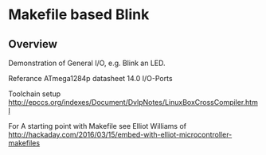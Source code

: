 # Makefile based Blink

## Overview

Demonstration of General I/O, e.g. Blink an LED. 

Referance ATmega1284p datasheet 14.0 I/O-Ports

Toolchain setup http://epccs.org/indexes/Document/DvlpNotes/LinuxBoxCrossCompiler.html

For A starting point with Makefile see Elliot Williams of <http://hackaday.com/2016/03/15/embed-with-elliot-microcontroller-makefiles>



